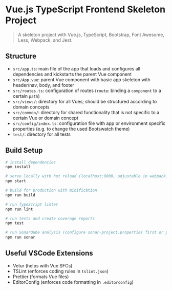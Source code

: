 # Vue.js TypeScript Frontend Skeleton Project

> A skeleton project with Vue.js, TypeScript, Bootstrap, Font Awesome, Less, Webpack, and Jest.

## Structure

-   `src/app.ts`: main file of the app that loads and configures all dependencies and kickstarts the parent Vue component
-   `src/App.vue`: parent Vue component with basic app skeleton with header/nav, body, and footer
-   `src/routes.ts`: configuration of routes (`route`: binding a `component` to a certain `path`)
-   `src/views/`: directory for all Vues; should be structured according to domain concepts
-   `src/common/`: directory for shared functionality that is not specific to a certain Vue or domain concept
-   `src/config/index.ts`: configuration file with app or environment specific properties (e.g. to change the used Bootswatch theme)
-   `test/`: directory for all tests

## Build Setup

```bash
# install dependencies
npm install

# serve locally with hot reload (localhost:9000, adjustable in webpack.dev.config.js)
npm start

# build for production with minification
npm run build

# run TypeScript linter
npm run lint

# run tests and create coverage reports
npm test

# run SonarQube analysis (configure sonar-project.properties first or pass parameters to choose the SonarQube instance)
npm run sonar
```

## Useful VSCode Extensions

-   Vetur (helps with Vue SFCs)
-   TSLint (enforces coding rules in `tslint.json`)
-   Prettier (formats Vue files)
-   EditorConfig (enforces code formatting in `.editorconfig`)
